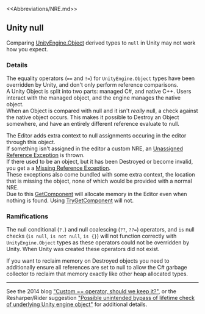 <<Abbreviations/NRE.md>>
## Unity null
Comparing [UnityEngine.Object](https://docs.unity3d.com/ScriptReference/Object.html) derived types to `null` in Unity may not work how you expect.  

### Details
The equality operators (`==` and `!=`) for `UnityEngine.Object` types have been overridden by Unity, and don't only perform reference comparisons.  
A Unity Object is split into two parts: managed C#, and native C++. Users interact with the managed object, and the engine manages the native object.  
When an Object is compared with null and it isn't *really* null, a check against the native object occurs. This makes it possible to Destroy an Object somewhere, and have an entirely different reference evaluate to null.  

The Editor adds extra context to null assignments occuring in the editor through this object.  
If something isn't assigned in the editor a custom NRE, an [Unassigned Reference Exception](../Common%20Errors/Runtime%20Exceptions/UnassignedReferenceException.md) is thrown.   
If there used to be an object, but it has been Destroyed or become invalid, you get a a  [Missing Reference Exception](../Common%20Errors/Runtime%20Exceptions/MissingReferenceException.md).  
These exceptions also come bundled with some extra context, the location that is missing the object, none of which would be provided with a normal NRE.  
Due to this [GetComponent](https://docs.unity3d.com/ScriptReference/GameObject.GetComponent.html) will allocate memory in the Editor even when nothing is found. Using [TryGetComponent](https://docs.unity3d.com/ScriptReference/GameObject.TryGetComponent.html) will not.  


### Ramifications
The null conditional (`?.`) and null coalescing (`??`, `??=`) operators, and `is` null checks (`is null`, `is not null`, `is {}`) will not function correctly with `UnityEngine.Object` types as these operators could not be overridden by Unity. When Unity was created these operators did not exist.  

If you want to reclaim memory on Destroyed objects you need to additionally ensure all references are set to null to allow the C# garbage collector to reclaim that memory exactly like other heap allocated types.  

---
See the 2014 blog ["Custom == operator, should we keep it?"](https://blog.unity.com/technology/custom-operator-should-we-keep-it), or the Resharper/Rider suggestion ["Possible unintended bypass of lifetime check of underlying Unity engine object"](https://github.com/JetBrains/resharper-unity/wiki/Possible-unintended-bypass-of-lifetime-check-of-underlying-Unity-engine-object) for additional details.   